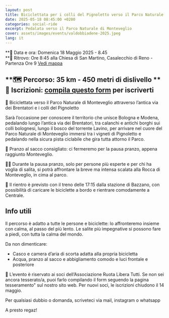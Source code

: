 ```yaml
---
layout: post
title: Biciclettata per i colli del Pignoletto verso il Parco Naturale di Monteveglio
date: 2025-05-18 08:45:00 +0200
categories: social-ride
excerpt: Pedalata verso il Parco Naturale di Monteveglio 
cover: assets/images/events/valdobbiadene-2025.jpeg
lang: it
---
```

**📅 Data e ora: Domenica 18 Maggio 2025 - 8.45\
**📍 Ritrovo: Ore 8:45 alla Chiesa di San Martino, Casalecchio di Reno - Partenza Ore 9 [Vedi mappa](https://g.co/kgs/zMs9tMo)

**🗺️ Percorso: 35 km - 450 metri di dislivello 
**📝 Iscrizioni: [compila questo form](https://forms.gle/FCEz15HYyfS6tkK29) per iscriverti
---

🌿 Biciclettata verso il Parco Naturale di Monteveglio attraverso l’antica via dei Brentatori e i colli del Pignoletto 

Sarà l’occasione per conoscere il territorio che unisce Bologna e Modena, pedalando lungo l’antica via dei Brentatori, tra calanchi e antichi borghi sui 
colli bolognesi, lungo il bosco del torrente Lavino, per arrivare nel cuore del Parco Naturale di Monteveglio immersi tra i vigneti di Pignoletto e 
pedalando nella sicura pista ciclabile che gira tutta attorno il Parco. 

🥪 Pranzo al sacco consigliato: ci fermeremo per la pausa pranzo, appena raggiunto Monteveglio. 

🚵‍♂️ Durante la pausa pranzo, solo per persone più esperte e per chi ha voglia di salita, si potrà affrontare la breve ma intensa scalata alla Rocca di Monteveglio, in cima al parco. 

🚆 Il rientro è previsto con il treno delle 17:15 dalla stazione di Bazzano, con possibilità di caricare le 
biciclette a bordo e rientrare comodamente a Centrale. 

## Info utili

Il percorso è adatto a tutte le persone e biciclette: lo affronteremo insieme con calma, al passo del più 
lento. Le salite più impegnative si possono fare a piedi, con tutta la calma del mondo. 

Da non dimenticare:
* Casco e camera d’aria di scorta adatta alla propria bicicletta 
* Acqua, pranzo al sacco e abbigliamento comodo e luci frontale e posteriore

🌻 L’evento è riservato ai soci dell’Associazione Ruota Libera Tutti. Se non sei ancora tesserato/a, puoi 
farlo compilando il form seguendo la pagina tesseramento" sul nostro sito web. Per nuovi soci, le iscrizioni 
chiudono il 14 maggio.

Per qualsiasi dubbio o domanda, scriveteci via mail, instagram o whatsapp

A presto regaz! 

